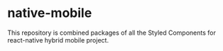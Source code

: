 # native-mobile
This repository is combined packages of all the Styled Components for react-native hybrid mobile project.
